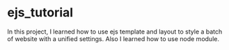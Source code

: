 # ejs_tutorial

In this project, I learned how to use ejs template and layout to style a batch of website with a unified settings. Also I learned how to use node module.
